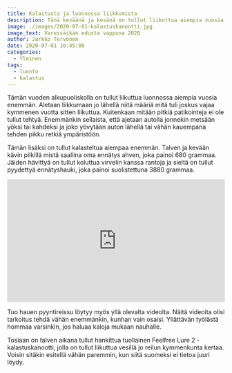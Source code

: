 ```yaml
---
title: Kalastusta ja luonnossa liikkumista
description: Tänä keväänä ja kesänä on tullut liikuttua aiempia vuosia enemmän luonnossa.
image: ./images/2020-07-01-kalastuskanootti.jpg
image_text: Varessäikän edusta vappuna 2020
author: Jarkko Tervonen
date: 2020-07-01 10:45:00
categories:
  - Yleinen
tags:
  - luonto
  - kalastus
---
```

Tämän vuoden alkupuoliskolla on tullut liikuttua luonnossa aiempia vuosia enemmän. Aletaan liikkumaan jo lähellä niitä määriä mitä tuli joskus vajaa kymmenen vuotta sitten liikuttua. Kuitenkaan mitään pitkiä patikointeja ei ole tullut tehtyä. Enemmänkin sellaista, että ajetaan autolla jonnekin metsään yöksi tai kahdeksi ja joko yövytään auton lähellä tai vähän kauempana tehden pikku retkiä ympäristöön.

Tämän lisäksi on tullut kalasteltua aiempaa enemmän. Talven ja kevään kävin pilkillä mistä saaliina oma ennätys ahven, joka painoi 680 grammaa. Jäiden hävittyä on tullut koluttua virvelin kanssa rantoja ja sieltä on tullut pyydettyä ennätyshauki, joka painoi suolistettuna 3880 grammaa.

<div style="position: relative; width: 100%; height: 0; padding-bottom: 56.25%;">
<iframe style="position: absolute; top: 0; left: 0; width: 100%; height: 100%;" src="https://www.youtube.com/embed/a0k12GBYXDk" frameborder="0" allow="accelerometer; autoplay; encrypted-media; gyroscope; picture-in-picture" allowfullscreen></iframe>
</div>

Tuo hauen pyyntireissu löytyy myös yllä olevalta videolta. Näitä videoita olisi tarkoitus tehdä vähän enemmänkin, kunhan vain osaisi. Yllättävän työlästä hommaa varsinkin, jos haluaa kaloja mukaan nauhalle.

Tosiaan on talven aikana tullut hankittua tuollainen Feelfree Lure 2 -kalastuskanootti, jolla on tullut liikuttua vesillä jo reilun kymmenkunta kertaa. Voisin sitäkin esitellä vähän paremmin, kun siitä suomeksi ei tietoa juuri löydy.
